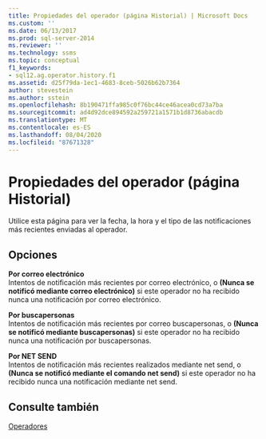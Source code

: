 ```yaml
---
title: Propiedades del operador (página Historial) | Microsoft Docs
ms.custom: ''
ms.date: 06/13/2017
ms.prod: sql-server-2014
ms.reviewer: ''
ms.technology: ssms
ms.topic: conceptual
f1_keywords:
- sql12.ag.operator.history.f1
ms.assetid: d25f79da-1ec1-4683-8ceb-5026b62b7364
author: stevestein
ms.author: sstein
ms.openlocfilehash: 8b190471ffa985c0f76bc44ce46acea0cd73a7ba
ms.sourcegitcommit: ad4d92dce894592a259721a1571b1d8736abacdb
ms.translationtype: MT
ms.contentlocale: es-ES
ms.lasthandoff: 08/04/2020
ms.locfileid: "87671328"
---
```

# <a name="operator-properties-history-page"></a>Propiedades del operador (página Historial)
  Utilice esta página para ver la fecha, la hora y el tipo de las notificaciones más recientes enviadas al operador.  
  
## <a name="options"></a>Opciones  
 **Por correo electrónico**  
 Intentos de notificación más recientes por correo electrónico, o **(Nunca se notificó mediante correo electrónico)** si este operador no ha recibido nunca una notificación por correo electrónico.  
  
 **Por buscapersonas**  
 Intentos de notificación más recientes por correo buscapersonas, o **(Nunca se notificó mediante buscapersonas)** si este operador no ha recibido nunca una notificación por buscapersonas.  
  
 **Por NET SEND**  
 Intentos de notificación más recientes realizados mediante net send, o **(Nunca se notificó mediante el comando net send)** si este operador no ha recibido nunca una notificación mediante net send.  
  
## <a name="see-also"></a>Consulte también  
 [Operadores](operators.md)  
  
  
